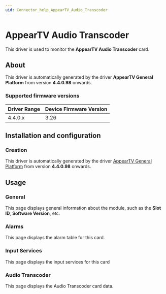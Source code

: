 ```yaml
---
uid: Connector_help_AppearTV_Audio_Transcoder
---
```


# AppearTV Audio Transcoder

This driver is used to monitor the **AppearTV Audio Transcoder** card.

## About

This driver is automatically generated by the driver **AppearTV General Platform** from version **4.4.0.98** onwards.

### Supported firmware versions

| **Driver Range** | **Device Firmware Version** |
|------------------|-----------------------------|
| 4.4.0.x          | 3.26                        |

## Installation and configuration

### Creation

This driver is automatically generated by the driver [AppearTV General Platform](xref:Connector_help_AppearTV_General_Platform) from version **4.4.0.98** onwards.

## Usage

### General

This page displays general information about the module, such as the **Slot ID**, **Software Version**, etc.

### Alarms

This page displays the alarm table for this card.

### Input Services

This page displays the input services for this card

### Audio Transcoder

This page displays the Audio Transcoder card data.
